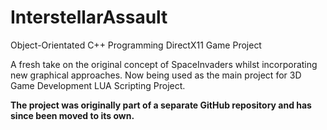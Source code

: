 # InterstellarAssault

Object-Orientated C++ Programming DirectX11 Game Project

A fresh take on the original concept of SpaceInvaders whilst incorporating new graphical approaches.
Now being used as the main project for 3D Game Development LUA Scripting Project.

**The project was originally part of a separate GitHub repository and has since been moved to its own.**
